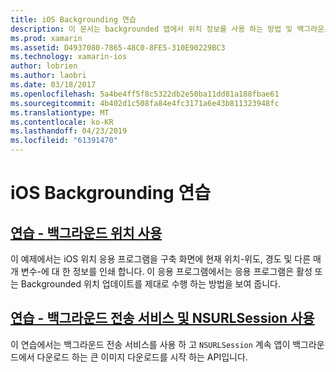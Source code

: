 ```yaml
---
title: iOS Backgrounding 연습
description: 이 문서는 backgrounded 앱에서 위치 정보를 사용 하는 방법 및 백그라운드 전송 서비스 및 NSURLSession를 사용 하는 방법을 보여 주는 연습에 연결 됩니다.
ms.prod: xamarin
ms.assetid: D4937080-7865-48C0-8FE5-310E90229BC3
ms.technology: xamarin-ios
author: lobrien
ms.author: laobri
ms.date: 03/18/2017
ms.openlocfilehash: 5a4be4ff5f8c5322db2e50ba11dd81a188fbae61
ms.sourcegitcommit: 4b402d1c508fa84e4fc3171a6e43b811323948fc
ms.translationtype: MT
ms.contentlocale: ko-KR
ms.lasthandoff: 04/23/2019
ms.locfileid: "61391470"
---
```

# <a name="ios-backgrounding-walkthroughs"></a>iOS Backgrounding 연습

##  <a name="walkthrough---using-background-locationiosapp-fundamentalsbackgroundingios-backgrounding-walkthroughslocation-walkthroughmd"></a>[연습 - 백그라운드 위치 사용](~/ios/app-fundamentals/backgrounding/ios-backgrounding-walkthroughs/location-walkthrough.md)

이 예제에서는 iOS 위치 응용 프로그램을 구축 화면에 현재 위치-위도, 경도 및 다른 매개 변수-에 대 한 정보를 인쇄 합니다. 이 응용 프로그램에서는 응용 프로그램은 활성 또는 Backgrounded 위치 업데이트를 제대로 수행 하는 방법을 보여 줍니다.

##  <a name="walkthrough---using-background-transfer-service-and-nsurlsessioniosapp-fundamentalsbackgroundingios-backgrounding-walkthroughsbackground-transfer-walkthroughmd"></a>[연습 - 백그라운드 전송 서비스 및 NSURLSession 사용](~/ios/app-fundamentals/backgrounding/ios-backgrounding-walkthroughs/background-transfer-walkthrough.md)

이 연습에서는 백그라운드 전송 서비스를 사용 하 고 `NSURLSession` 계속 앱이 백그라운드에서 다운로드 하는 큰 이미지 다운로드를 시작 하는 API입니다.

